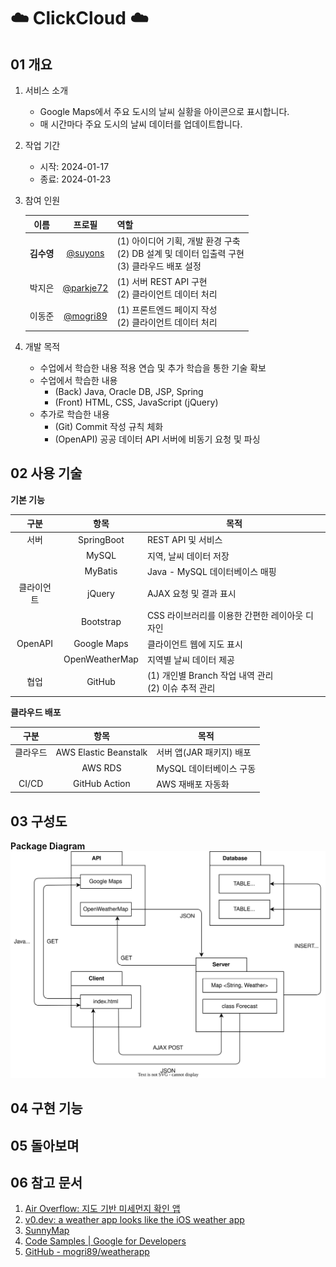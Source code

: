 # ☁️ ClickCloud ☁️
## 01 개요
1. 서비스 소개
    * Google Maps에서 주요 도시의 날씨 실황을 아이콘으로 표시합니다.
    * 매 시간마다 주요 도시의 날씨 데이터를 업데이트합니다.
3. 작업 기간
    * 시작: 2024-01-17
    * 종료: 2024-01-23
4. 참여 인원

    | 이름 | 프로필 | 역할 |
    | :-: | :-: | --- |
    | <b>김수영</b> | [@suyons](https://github.com/suyons) | (1) 아이디어 기획, 개발 환경 구축<br>(2) DB 설계 및 데이터 입출력 구현<br>(3) 클라우드 배포 설정 |
    | 박지은 | [@parkje72](https://github.com/parkje72) | (1) 서버 REST API 구현<br>(2) 클라이언트 데이터 처리 |
    | 이동준 | [@mogri89](https://github.com/mogri89) | (1) 프론트엔드 페이지 작성<br>(2) 클라이언트 데이터 처리 |

5. 개발 목적
    * 수업에서 학습한 내용 적용 연습 및 추가 학습을 통한 기술 확보
    * 수업에서 학습한 내용
        - (Back) Java, Oracle DB, JSP, Spring
        - (Front) HTML, CSS, JavaScript (jQuery)
    * 추가로 학습한 내용
        - (Git) Commit 작성 규칙 체화
        - (OpenAPI) 공공 데이터 API 서버에 비동기 요청 및 파싱

## 02 사용 기술

**기본 기능**

| 구분 | 항목 | 목적 |
| :-: | :-: | --- |
| 서버 | SpringBoot | REST API 및 서비스 |
|  | MySQL | 지역, 날씨 데이터 저장 |
|  | MyBatis | Java - MySQL 데이터베이스 매핑 |
| 클라이언트 | jQuery | AJAX 요청 및 결과 표시 |
|  | Bootstrap | CSS 라이브러리를 이용한 간편한 레이아웃 디자인 |
| OpenAPI | Google Maps | 클라이언트 웹에 지도 표시 |
|  | OpenWeatherMap | 지역별 날씨 데이터 제공 |
| 협업 | GitHub | (1) 개인별 Branch 작업 내역 관리<br>(2) 이슈 추적 관리 |

**클라우드 배포**

| 구분 | 항목 | 목적 |
| :-: | :-: | --- |
| 클라우드 | AWS Elastic Beanstalk | 서버 앱(JAR 패키지) 배포 |
|  | AWS RDS | MySQL 데이터베이스 구동 |
| CI/CD | GitHub Action | AWS 재배포 자동화 |

## 03 구성도
**Package Diagram**
![Package Diagram](docs/package_diagram.svg)

## 04 구현 기능

## 05 돌아보며

## 06 참고 문서
1. [Air Overflow: 지도 기반 미세먼지 확인 앱](https://adam-37.gitbook.io/joomadeung/projects/projects/undefined)
2. [v0.dev: a weather app looks like the iOS weather app](https://v0.dev/t/bo2N7pU)
3. [SunnyMap](https://sunnymap.net/)
4. [Code Samples | Google for Developers](https://developers.google.com/maps/documentation/javascript/examples)
5. [GitHub - mogri89/weatherapp](https://github.com/mogri89/weatherapp/)